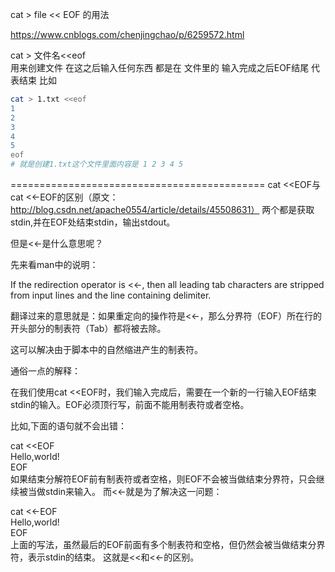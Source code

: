 cat > file << EOF 的用法

https://www.cnblogs.com/chenjingchao/p/6259572.html

cat > 文件名<<eof  
用来创建文件
在这之后输入任何东西 都是在 文件里的
输入完成之后EOF结尾  代表结束
比如

```sh
cat > 1.txt <<eof
1
2
3
4
5
eof
# 就是创建1.txt这个文件里面内容是 1 2 3 4 5
```


============================================
cat <<EOF与cat <<-EOF的区别（原文：http://blog.csdn.net/apache0554/article/details/45508631）
两个都是获取stdin,并在EOF处结束stdin，输出stdout。

但是<<-是什么意思呢？

先来看man中的说明：

If the redirection operator is <<-, then all leading tab characters are stripped from input lines and  the  line  containing  delimiter.   

翻译过来的意思就是：如果重定向的操作符是<<-，那么分界符（EOF）所在行的开头部分的制表符（Tab）都将被去除。

这可以解决由于脚本中的自然缩进产生的制表符。

通俗一点的解释：

在我们使用cat <<EOF时，我们输入完成后，需要在一个新的一行输入EOF结束stdin的输入。EOF必须顶行写，前面不能用制表符或者空格。

比如,下面的语句就不会出错：

 
cat <<EOF  
Hello,world!  
EOF  
如果结束分解符EOF前有制表符或者空格，则EOF不会被当做结束分界符，只会继续被当做stdin来输入。
而<<-就是为了解决这一问题：
 
cat <<-EOF  
Hello,world!  
      EOF  
上面的写法，虽然最后的EOF前面有多个制表符和空格，但仍然会被当做结束分界符，表示stdin的结束。
这就是<<和<<-的区别。